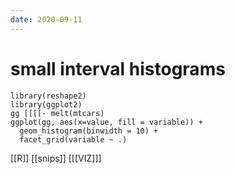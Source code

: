 ```yaml
---
date: 2020-09-11
---
```


# small interval histograms

	library(reshape2)
	library(ggplot2)
	gg [[[[- melt(mtcars)
	ggplot(gg, aes(x=value, fill = variable)) +
	  geom_histogram(binwidth = 10) +
	  facet_grid(variable ~ .)

[[R]]
[[snips]]
[[[VIZ]]]


